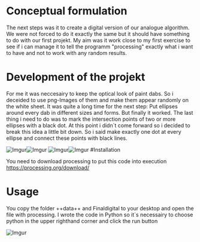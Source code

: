 # Conceptual formulation

The next steps was it to create a digital version of our analogue algorithm. 
We were not forced to do it exactly the same but it should have something to do with our first projekt.
My aim was it work close to my first exercise to see if i can manage it to tell the programm "processing" 
exactly what i want to have and not to work with any random results.

# Development of the projekt

For me it was neccesairy to keep the optical look of paint dabs. 
So i deceided to use png-Images of them and make them appear randomly on the white sheet. It was quite a long time for the next step: Put ellipses around every dab in different sizes and forms. But finally it worked.
The last thing i need to do was to mark the intersection points of two or more ellipses with a black dot. At this point i didn`t come forward so i decided to break this idea a little bit down. So i said make exactly one dot at every ellipse and connect these points with black lines. 

![Imgur](http://i.imgur.com/422dkN8.jpg)![Imgur](http://i.imgur.com/0M7uopc.jpg)
![Imgur](http://i.imgur.com/jrTtyg5.jpg)![Imgur](http://i.imgur.com/SDjCsJA.jpg)
#Installation

You need to download processing to put this code into execution
https://processing.org/download/


# Usage
You copy the folder ++data++ and Finaldigital to your desktop and open the file with processing.
I wrote the code in Python so it`s necessairy to choose python in the upper righthand corner and click the run button 

![Imgur](http://i.imgur.com/mp9Ec2U.png)


